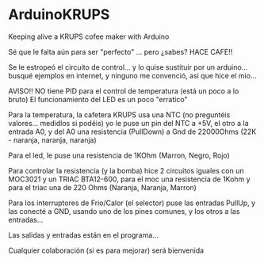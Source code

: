 # ArduinoKRUPS
Keeping alive a KRUPS cofee maker with Arduino

Sé que le falta aún para ser "perfecto" ... pero ¿sabes? HACE CAFE!!

Se le estropeó el circuito de control... y lo quise sustituir por un arduino... busqué ejemplos en internet, y ninguno me convenció, asi que hice el mio... 

AVISO!!
NO tiene PID para el control de temperatura (está un poco a lo bruto)
El funcionamiento del LED es un poco "erratico"

Para la temperatura, la cafetera KRUPS usa una NTC (no preguntéis valores... medidlos si podéis) yo le puse un pin del NTC a +5V, el otro a la entrada A0, y del A0 una resistencia (PullDown) a Gnd de 22000Ohms (22K - naranja, naranja, naranja)

Para el led, le puse una resistencia de 1KOhm (Marron, Negro, Rojo)

Para controlar la resistencia (y la bomba) hice 2 circuitos iguales con un MOC3021 y un TRIAC BTA12-600, para el moc una resistencia de 1Kohm y para el triac una de 220 Ohms (Naranja, Naranja, Marron)

Para los interruptores de Frio/Calor (el selector) puse las entradas PullUp, y las conecté a GND, usando uno de los pines comunes, y los otros a las entradas...

Las salidas y entradas están en el programa... 

Cualquier colaboración (si es para mejorar) será bienvenida
